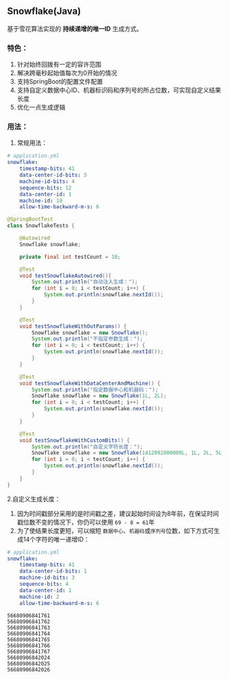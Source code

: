 ## Snowflake(Java)

基于雪花算法实现的 **持续递增的唯一ID** 生成方式。

### 特色：

1. 针对始终回拨有一定的容许范围
2. 解决跨毫秒起始值每次为0开始的情况
3. 支持SpringBoot的配置文件配置
4. 支持自定义数据中心ID、机器标识码和序列号的所占位数，可实现自定义结果长度
5. 优化一点生成逻辑

### 用法：
1. 常规用法：
```yaml
# application.yml        
snowflake:
    timestamp-bits: 41
    data-center-id-bits: 5
    machine-id-bits: 4
    sequence-bits: 12
    data-center-id: 1
    machine-id: 10
    allow-time-backward-m-s: 6
```
```java
@SpringBootTest
class SnowflakeTests {

    @Autowired
    Snowflake snowflake;

    private final int testCount = 10;

    @Test
    void testSnowflakeAutowired(){
        System.out.println("自动注入生成：");
        for (int i = 0; i < testCount; i++) {
            System.out.println(snowflake.nextId());
        }
    }

    @Test
    void testSnowflakeWithOutParams() {
        Snowflake snowflake = new Snowflake();
        System.out.println("不指定参数生成：");
        for (int i = 0; i < testCount; i++) {
            System.out.println(snowflake.nextId());
        }
    }

    @Test
    void testSnowflakeWithDataCenterAndMachine() {
        System.out.println("指定数据中心和机器码：");
        Snowflake snowflake = new Snowflake(1L, 2L);
        for (int i = 0; i < testCount; i++) {
            System.out.println(snowflake.nextId());
        }
    }

    @Test
    void testSnowflakeWithCustomBits() {
        System.out.println("自定义字符长度：");
        Snowflake snowflake = new Snowflake(1412092800000L, 1L, 2L, 5L,1L, 3L, 4L);
        for (int i = 0; i < testCount; i++) {
            System.out.println(snowflake.nextId());
        }
    }
}
```

2.自定义生成长度：
 1. 因为时间戳部分采用的是时间戳之差，建议起始时间设为8年前，在保证时间戳位数不变的情况下，你仍可以使用 `69 - 8 = 61`年
 2. 为了使结果长度更短，可以缩短 `数据中心`、`机器码`或`序列号`位数，如下方式可生成14个字符的唯一递增ID：
```yml
# application.yml 
snowflake:
    timestamp-bits: 41
    data-center-id-bits: 1
    machine-id-bits: 3
    sequence-bits: 4
    data-center-id: 1
    machine-id: 2
    allow-time-backward-m-s: 6
```
```text
56680906841761
56680906841762
56680906841763
56680906841764
56680906841765
56680906841766
56680906841767
56680906842024
56680906842025
56680906842026
```

